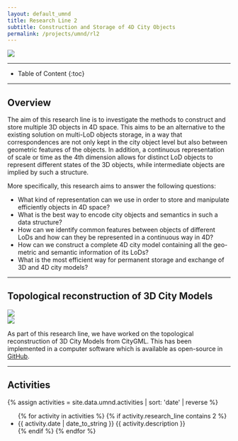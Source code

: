 ```yaml
---
layout: default_umnd
title: Research Line 2
subtitle: Construction and Storage of 4D City Objects
permalink: /projects/umnd/rl2
---
```


<div class="row">
    <img class="img-responsive" src="{{ "/projects/umnd/img/rl2.png" | prepend: site.baseurl }}"/>
</div>

- - -

* Table of Content
{:toc}

- - -

## Overview

The aim of this research line is to investigate the methods to construct and store multiple 3D objects in 4D space. This aims to be an alternative to the existing solution on multi-LoD objects storage, in a way that correspondences are not only kept in the city object level but also between geometric features of the objects. In addition, a continuous representation of scale or time as the 4th dimension allows for distinct LoD objects to represent different states of the 3D objects, while intermediate objects are implied by such a structure.

More specifically, this research aims to answer the following questions:

* What kind of representation can we use in order to store and manipulate efficiently objects in 4D space?
* What is the best way to encode city objects and semantics in such a data structure?
* How can we identify common features between objects of different LoDs and how can they be represented in a continuous way in 4D?
* How can we construct a complete 4D city model containing all the geo- metric and semantic information of its LoDs?
* What is the most efficient way for permanent storage and exchange of 3D and 4D city models?

- - - 

## Topological reconstruction of 3D City Models

<div class="row">
    <div class="col-md-6">
        <img class="img-responsive" src="{{ "/projects/umnd/img/topological_reconstruction_1.png" | prepend: site.baseurl }}"/>
    </div>
    <div class="col-md-6">
        <img class="img-responsive" src="{{ "/projects/umnd/img/topological_reconstruction_2.png" | prepend: site.baseurl }}"/>
    </div>
</div>

As part of this research line, we have worked on the topological reconstruction of 3D City Models from CityGML. This has been implemented in a computer software which is available as open-source in [GitHub](https://github.com/liberostelios/citygml2cmap).

- - -

## Activities

{% assign activities = site.data.umnd.activities | sort: 'date' | reverse %}
<ul class="posts">
{% for activity in activities %}
    {% if activity.research_line contains 2 %}
    <li class="activity"><span>{{ activity.date | date_to_string }}</span> {{ activity.description }}</li>
    {% endif %}
{% endfor %}
</ul>